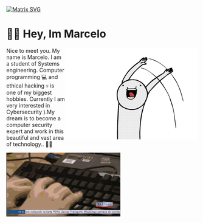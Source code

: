   [![Matrix SVG](https://raw.githubusercontent.com/rodrigograca31/rodrigograca31/master/matrix.svg)]()

  # 👋🏻 Hey, Im Marcelo

<a href="">
	<img align="right" src="https://github.com/MarceloNoguera/MarceloNoguera/blob/master/assets/hi2.gif">
</a>

Nice to meet you. My name is Marcelo. I am a student of Systems engineering. 
Computer programming :computer: and ethical hacking :skull: is one of my biggest hobbies.
Currently I am very interested in Cybersecurity ).My dream is to become a computer security 
expert and work in this beautiful and vast area of technology..
:technologist:

  <img src="https://github.com/MarceloNoguera/MarceloNoguera/blob/master/assets/giphy.gif" width="300"/>

</p>


